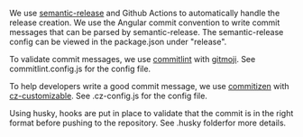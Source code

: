 We use [semantic-release](https://github.com/semantic-release/semantic-release) and Github Actions to automatically handle the release creation. 
We use the Angular commit convention to write commit messages that can be parsed by semantic-release.
The semantic-release config can be viewed in the package.json under "release".

To validate commit messages, we use [commitlint](https://github.com/conventional-changelog/commitlint) with [gitmoji](https://www.npmjs.com/package/commitlint-config-gitmoji). See commitlint.config.js for the config file.

To help developers write a good commit message, we use [commitizen](https://github.com/commitizen/cz-cli) with [cz-customizable](https://github.com/leoforfree/cz-customizable). See .cz-config.js for the config file.

Using husky, hooks are put in place to validate that the commit is in the right format before pushing to the repository. See .husky folderfor more details.